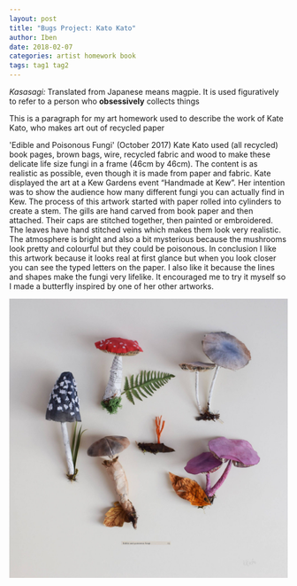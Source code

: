```yaml
---
layout: post
title: "Bugs Project: Kato Kato"
author: Iben
date: 2018-02-07
categories: artist homework book
tags: tag1 tag2
---
```

*Kasasagi:* Translated from Japanese means magpie. It is used figuratively to refer to a person who <b>obsessively</b> collects things

This is a paragraph for my art homework used to describe the work of Kate Kato, who makes art out of recycled paper

'Edible and Poisonous Fungi' (October 2017)
Kate Kato used (all recycled) book pages, brown bags, wire, recycled fabric and wood to make these delicate life size fungi in a frame (46cm by 46cm). The content is as realistic as possible, even though it is made from paper and fabric. Kate displayed the art at a Kew Gardens event “Handmade at Kew”. Her intention was to show the audience how many different fungi you can actually find in Kew. The process of this artwork started with paper rolled into cylinders to create a stem. The gills are hand carved from book paper and then attached. Their caps are stitched together, then painted or embroidered. The leaves have hand stitched veins which makes them look very realistic. The atmosphere is bright and also a bit mysterious because the mushrooms look pretty and colourful but they could be poisonous. In conclusion I like this artwork because it looks real at first glance but when you look closer you can see the typed letters on the paper. I also like it because the lines and shapes make the fungi very lifelike. It encouraged me to try it myself so I made a butterfly inspired by one of her other artworks. 

<img src="/img/fungi.jpg">
